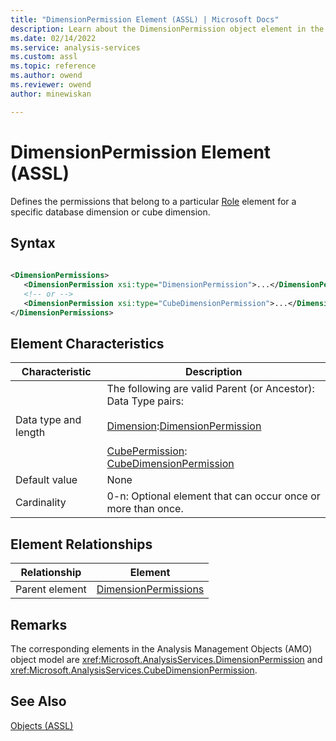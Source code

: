 ```yaml
---
title: "DimensionPermission Element (ASSL) | Microsoft Docs"
description: Learn about the DimensionPermission object element in the Analysis Services Scripting Language (ASSL) schema.
ms.date: 02/14/2022
ms.service: analysis-services
ms.custom: assl
ms.topic: reference
ms.author: owend
ms.reviewer: owend
author: minewiskan

---
```

# DimensionPermission Element (ASSL)

  Defines the permissions that belong to a particular [Role](../objects/role-element-assl.md) element for a specific database dimension or cube dimension.  
  
## Syntax  
  
```xml  
  
<DimensionPermissions>  
   <DimensionPermission xsi:type="DimensionPermission">...</DimensionPermission> <!-- ancestor: Dimension -->  
   <!-- or -->  
   <DimensionPermission xsi:type="CubeDimensionPermission">...</DimensionPermission> <!-- ancestor: CubePermission -->  
</DimensionPermissions>  
```  
  
## Element Characteristics  
  
|Characteristic|Description|  
|--------------------|-----------------|  
|Data type and length|The following are valid Parent (or Ancestor): Data Type pairs:<br /><br /> [Dimension](../objects/dimension-element-assl.md):[DimensionPermission](../data-type/dimensionpermission-data-type-assl.md)<br /><br /> [CubePermission](../objects/cubepermission-element-assl.md):<br />                        [CubeDimensionPermission](../data-type/cubedimensionpermission-data-type-assl.md)|  
|Default value|None|  
|Cardinality|0-n: Optional element that can occur once or more than once.|  
  
## Element Relationships  
  
|Relationship|Element|  
|------------------|-------------|  
|Parent element|[DimensionPermissions](../collections/dimensionpermissions-element-assl.md)|  
  
## Remarks  
 The corresponding elements in the Analysis Management Objects (AMO) object model are <xref:Microsoft.AnalysisServices.DimensionPermission> and <xref:Microsoft.AnalysisServices.CubeDimensionPermission>.  
  
## See Also  
 [Objects &#40;ASSL&#41;](../objects/objects-assl.md)  
  
  
